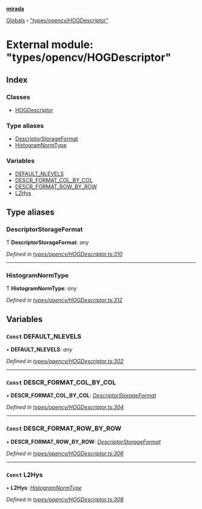 **[mirada](../README.md)**

[Globals](../README.md) › ["types/opencv/HOGDescriptor"](_types_opencv_hogdescriptor_.md)

# External module: "types/opencv/HOGDescriptor"

## Index

### Classes

* [HOGDescriptor](../classes/_types_opencv_hogdescriptor_.hogdescriptor.md)

### Type aliases

* [DescriptorStorageFormat](_types_opencv_hogdescriptor_.md#descriptorstorageformat)
* [HistogramNormType](_types_opencv_hogdescriptor_.md#histogramnormtype)

### Variables

* [DEFAULT_NLEVELS](_types_opencv_hogdescriptor_.md#const-default_nlevels)
* [DESCR_FORMAT_COL_BY_COL](_types_opencv_hogdescriptor_.md#const-descr_format_col_by_col)
* [DESCR_FORMAT_ROW_BY_ROW](_types_opencv_hogdescriptor_.md#const-descr_format_row_by_row)
* [L2Hys](_types_opencv_hogdescriptor_.md#const-l2hys)

## Type aliases

###  DescriptorStorageFormat

Ƭ **DescriptorStorageFormat**: *any*

*Defined in [types/opencv/HOGDescriptor.ts:310](https://github.com/cancerberoSgx/mirada/blob/dd33d35/mirada/src/types/opencv/HOGDescriptor.ts#L310)*

___

###  HistogramNormType

Ƭ **HistogramNormType**: *any*

*Defined in [types/opencv/HOGDescriptor.ts:312](https://github.com/cancerberoSgx/mirada/blob/dd33d35/mirada/src/types/opencv/HOGDescriptor.ts#L312)*

## Variables

### `Const` DEFAULT_NLEVELS

• **DEFAULT_NLEVELS**: *any*

*Defined in [types/opencv/HOGDescriptor.ts:302](https://github.com/cancerberoSgx/mirada/blob/dd33d35/mirada/src/types/opencv/HOGDescriptor.ts#L302)*

___

### `Const` DESCR_FORMAT_COL_BY_COL

• **DESCR_FORMAT_COL_BY_COL**: *[DescriptorStorageFormat](_types_opencv_hogdescriptor_.md#descriptorstorageformat)*

*Defined in [types/opencv/HOGDescriptor.ts:304](https://github.com/cancerberoSgx/mirada/blob/dd33d35/mirada/src/types/opencv/HOGDescriptor.ts#L304)*

___

### `Const` DESCR_FORMAT_ROW_BY_ROW

• **DESCR_FORMAT_ROW_BY_ROW**: *[DescriptorStorageFormat](_types_opencv_hogdescriptor_.md#descriptorstorageformat)*

*Defined in [types/opencv/HOGDescriptor.ts:306](https://github.com/cancerberoSgx/mirada/blob/dd33d35/mirada/src/types/opencv/HOGDescriptor.ts#L306)*

___

### `Const` L2Hys

• **L2Hys**: *[HistogramNormType](_types_opencv_hogdescriptor_.md#histogramnormtype)*

*Defined in [types/opencv/HOGDescriptor.ts:308](https://github.com/cancerberoSgx/mirada/blob/dd33d35/mirada/src/types/opencv/HOGDescriptor.ts#L308)*